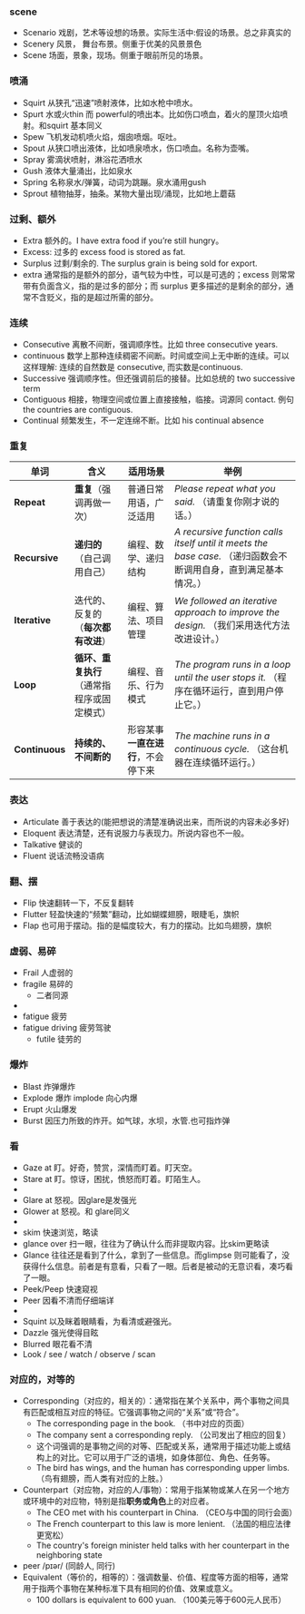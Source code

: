 
### scene
- Scenario 戏剧，艺术等设想的场景。实际生活中:假设的场景。总之非真实的
- Scenery 风景， 舞台布景。侧重于优美的风景景色
- Scene 场面，景象，现场。侧重于眼前所见的场景。

### 喷涌
- Squirt 从狭孔“迅速”喷射液体，比如水枪中喷水。
- Spurt 水或火thin 而 powerful的喷出本。比如伤口喷血，着火的屋顶火焰喷射。和squirt 基本同义
- Spew  飞机发动机喷火焰，烟囱喷烟。呕吐。
- Spout 从狭口喷出液体，比如喷泉喷水，伤口喷血。名称为壶嘴。
- Spray 雾滴状喷射，淋浴花洒喷水
- Gush 液体大量涌出，比如泉水
- Spring 名称泉水/弹簧，动词为跳蹦。泉水涌用gush
- Sprout 植物抽芽，抽条。某物大量出现/涌现，比如地上蘑菇

### 过剩、额外
- Extra 额外的。I have extra food if you’re still hungry。
- Excess: 过多的 excess food is stored as fat. 
- Surplus 过剩/剩余的. The surplus grain is being sold for export. 
- extra 通常指的是额外的部分，语气较为中性，可以是可选的；excess 则常常带有负面含义，指的是过多的部分；而 surplus 更多描述的是剩余的部分，通常不含贬义，指的是超过所需的部分。

### 连续
- Consecutive 离散不间断，强调顺序性。比如 three consecutive years.
- continuous 数学上那种连续稠密不间断。时间或空间上无中断的连续。可以这样理解: 连续的自然数是 consecutive, 而实数是continuous.
- Successive 强调顺序性。但还强调前后的接替。比如总统的 two successive term
- Contiguous 相接，物理空间或位置上直接接触，临接。词源同 contact. 例句 the countries are contiguous.
- Continual 频繁发生，不一定连绵不断。比如 his continual absence

### 重复

| **单词**  | **含义** | **适用场景** | **举例** |
|-----------|---------|------------|--------|
| **Repeat** | **重复**（强调再做一次） | 普通日常用语，广泛适用 | *Please repeat what you said.* （请重复你刚才说的话。） |
| **Recursive** | **递归的**（自己调用自己） | 编程、数学、递归结构 | *A recursive function calls itself until it meets the base case.* （递归函数会不断调用自身，直到满足基本情况。） |
| **Iterative** | 迭代的、反复的（**每次都有改进**） | 编程、算法、项目管理 | *We followed an iterative approach to improve the design.* （我们采用迭代方法改进设计。） |
| **Loop** | **循环、重复执行**（通常指程序或固定模式） | 编程、音乐、行为模式 | *The program runs in a loop until the user stops it.* （程序在循环运行，直到用户停止它。） |
| **Continuous** | **持续的、不间断的** | 形容某事**一直在进行**，不会停下来 | *The machine runs in a continuous cycle.* （这台机器在连续循环运行。） |

### 表达
- Articulate 善于表达的(能把想说的清楚准确说出来，而所说的内容未必多好)
- Eloquent 表达清楚，还有说服力与表现力。所说内容也不一般。
- Talkative 健谈的
- Fluent 说话流畅没语病

### 翻、摆
- Flip 快速翻转一下，不反复翻转
- Flutter 轻盈快速的“频繁”翻动，比如蝴蝶翅膀，眼睫毛，旗帜
- Flap 也可用于摆动。指的是幅度较大，有力的摆动。比如鸟翅膀，旗帜

### 虚弱、易碎
- Frail 人虚弱的
- fragile 易碎的
  - 二者同源
- 
- fatigue 疲劳 
- fatigue driving 疲劳驾驶
  - futile 徒劳的

### 爆炸
- Blast 炸弹爆炸
- Explode 爆炸 implode 向心内爆
- Erupt 火山爆发
- Burst 因压力所致的炸开。如气球，水坝，水管.也可指炸弹

###  看
- Gaze at 盯。好奇，赞赏，深情而盯着。盯天空。
- Stare at 盯。惊讶，困扰，愤怒而盯着。盯陌生人。
- 
- Glare at 怒视。因glare是发强光
- Glower at 怒视。和 glare同义
- 
- skim 快速浏览，略读
- glance over 扫一眼，往往为了确认什么而非提取内容。比skim更略读
- Glance 往往还是看到了什么，拿到了一些信息。而glimpse 则可能看了，没获得什么信息。前者是有意看，只看了一眼。后者是被动的无意识看，凑巧看了一眼。
- Peek/Peep 快速窥视
- Peer 因看不清而仔细端详
- 
- Squint 以及眯着眼睛看，为看清或避强光。
- Dazzle 强光使得目眩
- Blurred 眼花看不清
- Look / see / watch / observe / scan 

### 对应的，对等的

- Corresponding（对应的，相关的）：通常指在某个关系中，两个事物之间具有匹配或相互对应的特征。它强调事物之间的“关系”或“符合”。 
  - The corresponding page in the book. （书中对应的页面）
  - The company sent a corresponding reply. （公司发出了相应的回复）
  - 这个词强调的是事物之间的对等、匹配或关系，通常用于描述功能上或结构上的对比。它可以用于广泛的语境，如身体部位、角色、任务等。 
  - The bird has wings, and the human has corresponding upper limbs.（鸟有翅膀，而人类有对应的上肢。） 
- Counterpart（对应物，对应的人/事物）：常用于指某物或某人在另一个地方或环境中的对应物，特别是指**职务或角色**上的对应者。 
  - The CEO met with his counterpart in China. （CEO与中国的同行会面）
  - The French counterpart to this law is more lenient. （法国的相应法律更宽松）
  - The country's foreign minister held talks with her counterpart in the neighboring state 
- peer /pɪər/ (同龄人, 同行)  
- Equivalent（等价的，相等的）：强调数量、价值、程度等方面的相等，通常用于指两个事物在某种标准下具有相同的价值、效果或意义。 
  - 100 dollars is equivalent to 600 yuan. （100美元等于600元人民币）

